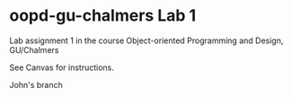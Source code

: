 # oopd-gu-chalmers Lab 1
Lab assignment 1 in the course Object-oriented Programming and Design, GU/Chalmers

See Canvas for instructions.

John's branch
